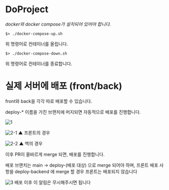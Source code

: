 # DoProject


*docker와 docker compose가 설치되어 있어야 합니다.*

```
$> ./docker-compose-up.sh
```
위 명령어로 컨테이너를 올립니다.

```
$> ./docker-compose-down.sh
```
위 명령어로 컨테이너를 종료합니다.




# 실제 서버에 배포 (front/back)

front와 back을 각각 따로 배포할 수 있습니다.

deploy-* 이름을 가진 브랜치에 머지되면 자동적으로 배포를 진행합니다.

![1](https://user-images.githubusercontent.com/12230655/139650465-b5a2e63a-a5d0-403b-985d-83b0cea10467.png)


![2-1](https://user-images.githubusercontent.com/12230655/139650661-a2493421-ef38-45e5-b825-d793102a48b6.png)
▲ 프론트의 경우

![2-2](https://user-images.githubusercontent.com/12230655/139650518-dad4573e-06f1-47d6-a037-2f9cc6925673.png)
▲ 백의 경우

이후 PR이 올바르게 merge 되면, 배포를 진행합니다.





배포 브랜치는 main -> deploy-(배포 대상) 으로 merge 되어야 하며, 프론트 배포 사항을 deploy-backend 에 merge 할 경우 프론트는 배포되지 않습니다



![3](https://user-images.githubusercontent.com/12230655/139664842-c35d5d6d-8c8e-495f-a24c-c02dc576acee.PNG)
배포 이후 이 알림은 무시해주시면 됩니다

